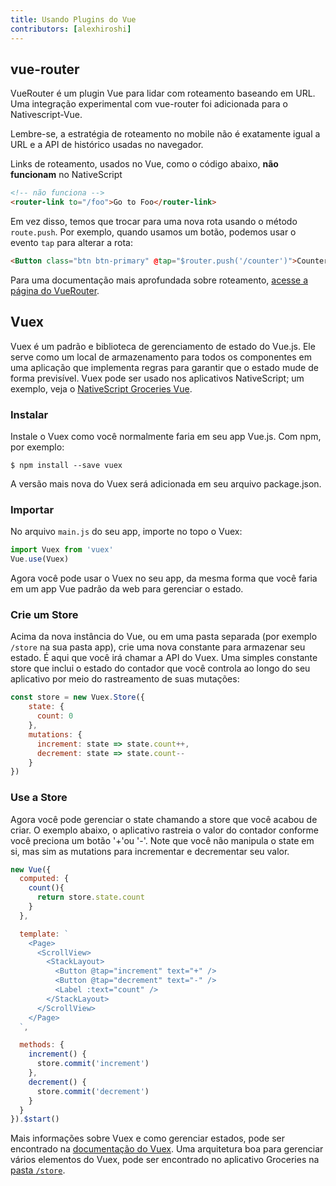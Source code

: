 ```yaml
---
title: Usando Plugins do Vue
contributors: [alexhiroshi]
---
```


## vue-router

VueRouter é um plugin Vue para lidar com roteamento baseando em URL.
Uma integração experimental com vue-router foi adicionada para o Nativescript-Vue.

Lembre-se, a estratégia de roteamento no mobile não é exatamente igual a URL e a API de histórico usadas no navegador.

Links de roteamento, usados no Vue, como o código abaixo, **não funcionam** no NativeScript

```html
<!-- não funciona -->
<router-link to="/foo">Go to Foo</router-link>
```

Em vez disso, temos que trocar para uma nova rota usando o método `route.push`. Por exemplo, quando usamos um botão, podemos usar o evento `tap` para alterar a rota:

```html
<Button class="btn btn-primary" @tap="$router.push('/counter')">Counter</Button>
```

Para uma documentação mais aprofundada sobre roteamento, [acesse a página do VueRouter](/pt-BR/docs/routing/vue-router/).

## Vuex

Vuex é um padrão e biblioteca de gerenciamento de estado do Vue.js. Ele serve como um local de armazenamento para todos os componentes em uma aplicação que implementa regras para garantir que o estado mude de forma previsível. Vuex pode ser usado nos aplicativos NativeScript; um exemplo, veja o [NativeScript Groceries Vue](https://github.com/tralves/groceries-ns-vue).

### Instalar

Instale o Vuex como você normalmente faria em seu app Vue.js. Com npm, por exemplo:

```shell
$ npm install --save vuex
```

A versão mais nova do Vuex será adicionada em seu arquivo package.json.

### Importar

No arquivo `main.js` do seu app, importe no topo o Vuex:

```js
import Vuex from 'vuex'
Vue.use(Vuex)
```
Agora você pode usar o Vuex no seu app, da mesma forma que você faria em um app Vue padrão da web para gerenciar o estado.

### Crie um Store

Acima da nova instância do Vue, ou em uma pasta separada (por exemplo `/store` na sua pasta app), crie uma nova constante para armazenar seu estado. É aqui que você irá chamar a API do Vuex. Uma simples constante store que inclui o estado do contador que você controla ao longo do seu aplicativo por meio do rastreamento de suas mutações:

```js
const store = new Vuex.Store({
    state: {
      count: 0
    },
    mutations: {
      increment: state => state.count++,
      decrement: state => state.count--
    }
})
```

### Use a Store

Agora você pode gerenciar o state chamando a store que você acabou de criar. O exemplo abaixo, o aplicativo rastreia o valor do contador conforme você preciona um botão '+'ou '-'. Note que você não manipula o state em si, mas sim as mutations para incrementar e decrementar seu valor.

```js
new Vue({
  computed: {
    count(){
      return store.state.count
    }
  },

  template: `
    <Page>
      <ScrollView>
        <StackLayout>
          <Button @tap="increment" text="+" />
          <Button @tap="decrement" text="-" />
          <Label :text="count" />
        </StackLayout>
      </ScrollView>
    </Page>
  `,

  methods: {
    increment() {
      store.commit('increment')
    },
    decrement() {
      store.commit('decrement')
    }
  }
}).$start()
```

Mais informações sobre Vuex e como gerenciar estados, pode ser encontrado na [documentação do Vuex](https://vuex.vuejs.org/en/core-concepts.html). Uma arquitetura boa para gerenciar vários elementos do Vuex, pode ser encontrado no aplicativo Groceries na [pasta `/store`](https://github.com/tralves/groceries-ns-vue/tree/master/src/store).
